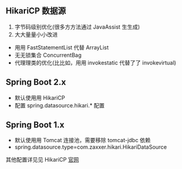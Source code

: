 ## HikariCP 数据源
1. 字节码级别优化(很多⽅方法通过 JavaAssist ⽣生成)
2. ⼤大量量⼩小改进

- ⽤用 FastStatementList 代替 ArrayList
- ⽆无锁集合 ConcurrentBag
- 代理理类的优化(⽐比如，⽤用 invokestatic 代替了了 invokevirtual)

## Spring Boot 2.x
- 默认使⽤用 HikariCP
- 配置 spring.datasource.hikari.* 配置

## Spring Boot 1.x
- 默认使⽤用 Tomcat 连接池，需要移除 tomcat-jdbc 依赖
- spring.datasource.type=com.zaxxer.hikari.HikariDataSource


其他配置详⻅见 HikariCP [官⽹](https://github.com/brettwooldridge/HikariCP) 